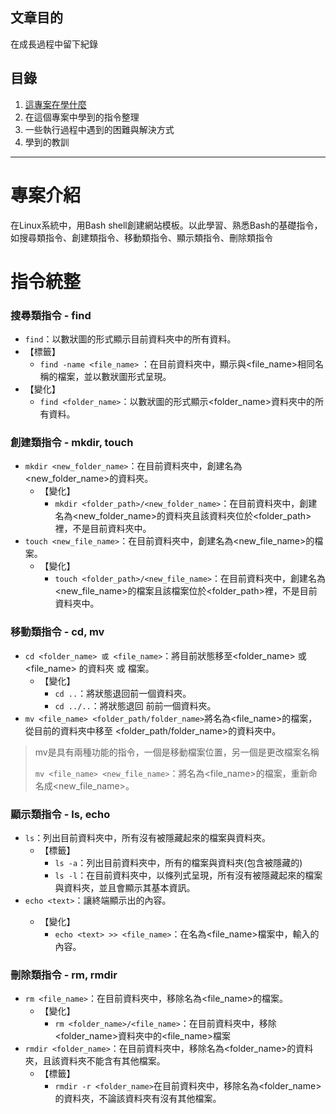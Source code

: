 ##  文章目的

在成長過程中留下紀錄

## 目錄
1. [這專案在學什麼]()
2. 在這個專案中學到的指令整理
3. 一些執行過程中遇到的困難與解決方式
4. 學到的教訓
****
# 專案介紹
在Linux系統中，用Bash shell創建網站模板。以此學習、熟悉Bash的基礎指令，如搜尋類指令、創建類指令、移動類指令、顯示類指令、刪除類指令

# 指令統整
### 搜尋類指令 - find
+ ```find```：以數狀圖的形式顯示目前資料夾中的所有資料。
+ 【標籤】
  + ```find -name <file_name>``` ：在目前資料夾中，顯示與<file_name>相同名稱的檔案，並以數狀圖形式呈現。
+ 【變化】
  + ```find <folder_name>```：以數狀圖的形式顯示<folder_name>資料夾中的所有資料。


### 創建類指令 - mkdir, touch
+ ```mkdir <new_folder_name>```：在目前資料夾中，創建名為<new_folder_name>的資料夾。
  + 【變化】
    + ```mkdir <folder_path>/<new_folder_name>```：在目前資料夾中，創建名為<new_folder_name>的資料夾且該資料夾位於<folder_path>裡，不是目前資料夾中。
+ ```touch <new_file_name>```：在目前資料夾中，創建名為<new_file_name>的檔案。
  + 【變化】
    + ```touch <folder_path>/<new_file_name>```：在目前資料夾中，創建名為<new_file_name>的檔案且該檔案位於<folder_path>裡，不是目前資料夾中。
### 移動類指令 - cd, mv
+ ```cd <folder_name> 或 <file_name>```：將目前狀態移至<folder_name> 或 <file_name> 的資料夾 或 檔案。
  + 【變化】
    + ```cd ..```：將狀態退回前一個資料夾。
    + ```cd ../..```：將狀態退回 前前一個資料夾。
+ ```mv <file_name> <folder_path/folder_name>```將名為<file_name>的檔案，從目前的資料夾中移至 <folder_path/folder_name>的資料夾中。
  
> mv是具有兩種功能的指令，一個是移動檔案位置，另一個是更改檔案名稱
>
> ```mv <file_name> <new_file_name>```：將名為<file_name>的檔案，重新命名成<new_file_name>。


### 顯示類指令 - ls, echo
+ ```ls```：列出目前資料夾中，所有沒有被隱藏起來的檔案與資料夾。
  + 【標籤】
     + ```ls -a```：列出目前資料夾中，所有的檔案與資料夾(包含被隱藏的)
     + ```ls -l```：在目前資料夾中，以條列式呈現，所有沒有被隱藏起來的檔案與資料夾，並且會顯示其基本資訊。
+ ```echo <text>```：讓終端顯示出<text>的內容。
  + 【變化】
      + ```echo <text> >> <file_name>```：在名為<file_name>檔案中，輸入<text>的內容。
### 刪除類指令 - rm, rmdir
+ ```rm <file_name>```：在目前資料夾中，移除名為<file_name>的檔案。
  + 【變化】
    + ```rm <folder_name>/<file_name>```：在目前資料夾中，移除<folder_name>資料夾中的<file_name>檔案
+ ```rmdir <folder_name>```：在目前資料夾中，移除名為<folder_name>的資料夾，且該資料夾不能含有其他檔案。
  + 【標籤】
    + ```rmdir -r <folder_name>```在目前資料夾中，移除名為<folder_name>的資料夾，不論該資料夾有沒有其他檔案。

